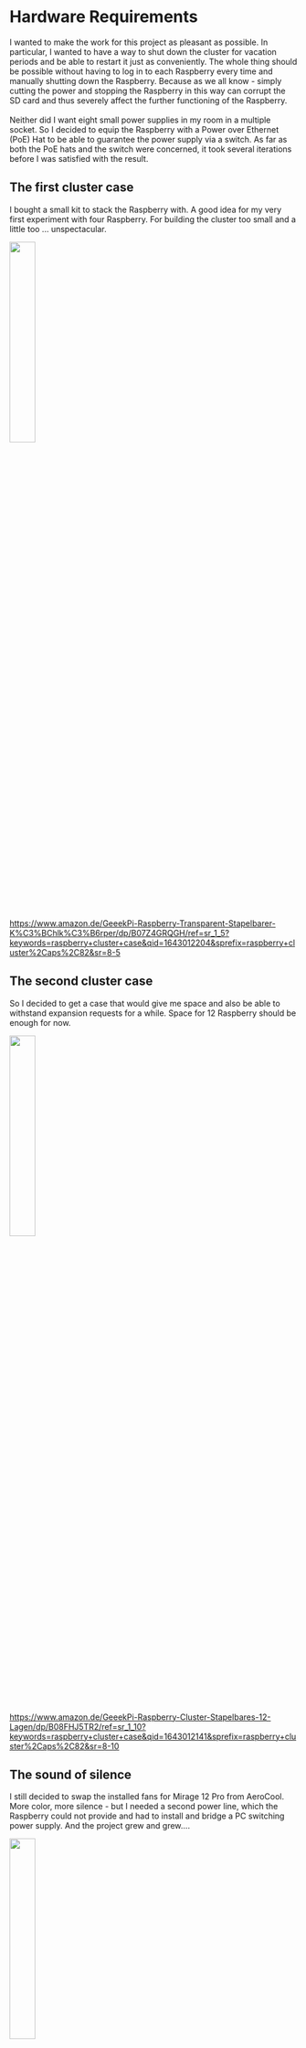 # Hardware Requirements
I wanted to make the work for this project as pleasant as possible. In particular, I wanted to have a way to shut down the cluster for vacation periods and be able to restart it just as conveniently. The whole thing should be possible without having to log in to each Raspberry every time and manually shutting down the Raspberry. Because as we all know - simply cutting the power and stopping the Raspberry in this way can corrupt the SD card and thus severely affect the further functioning of the Raspberry.<br/><br/>
Neither did I want eight small power supplies in my room in a multiple socket. So I decided to equip the Raspberry with a Power over Ethernet (PoE) Hat to be able to guarantee the power supply via a switch. As far as both the PoE hats and the switch were concerned, it took several iterations before I was satisfied with the result. 



## The first cluster case

I bought a small kit to stack the Raspberry with. A good idea for my very first experiment with four Raspberry. For building the cluster too small and a little too ... unspectacular. <br/>

<img src="https://m.media-amazon.com/images/I/71bLVe56y6L._AC_SL1490_.jpg" width="30%">

https://www.amazon.de/GeeekPi-Raspberry-Transparent-Stapelbarer-K%C3%BChlk%C3%B6rper/dp/B07Z4GRQGH/ref=sr_1_5?keywords=raspberry+cluster+case&qid=1643012204&sprefix=raspberry+cluster%2Caps%2C82&sr=8-5



## The second cluster case


So I decided to get a case that would give me space and also be able to withstand expansion requests for a while. Space for 12 Raspberry should be enough for now.

<img src="https://m.media-amazon.com/images/I/61qsgLvszbL._AC_SL1000_.jpg" width="30%">

https://www.amazon.de/GeeekPi-Raspberry-Cluster-Stapelbares-12-Lagen/dp/B08FHJ5TR2/ref=sr_1_10?keywords=raspberry+cluster+case&qid=1643012141&sprefix=raspberry+cluster%2Caps%2C82&sr=8-10



## The sound of silence

I still decided to swap the installed fans for Mirage 12 Pro from AeroCool. More color, more silence  - but I needed a second power line, which the Raspberry could not provide and had to install and bridge a PC switching power supply. And the project grew and grew....

<img src="https://m.media-amazon.com/images/I/81AKTs583dL._AC_SL1500_.jpg" width="30%">

https://www.amazon.de/AeroCool-MIRAGE12PRO-L%C3%BCfter-120mm-ger%C3%A4uschlos/dp/B08DL4J4C7/ref=sr_1_1?keywords=mirage%2B12%2Bpro&qid=1643012711&sprefix=mirage%2B12%2B%2Caps%2C70&sr=8-1&th=1



## You can leave your hat on

Now the PoE hats came into play. I bought 8 PoE Hats from Waveshare - really great little parts. Unfortunately I had not considered the height, so I could only use 6 of the 12 slots in my cluster enclosure

<img src="https://m.media-amazon.com/images/I/61C2zig-gHL._AC_SL1500_.jpg" width="30%">

https://www.amazon.de/Waveshare-HAT-Raspberry-PoE-Switched-Mode/dp/B07H95Z21P/ref=sr_1_3?__mk_de_DE=%C3%85M%C3%85%C5%BD%C3%95%C3%91&crid=IX115247RQS3&keywords=waveshare%2Bpoe&qid=1643014362&sprefix=waveshare%2Bpoe%2Caps%2C55&sr=8-3&th=1

So I gave it a try with the original PoE hats from Raspberry. So finally all Raspberry fit again in the cluster case.

<img src="https://m.media-amazon.com/images/I/71mCQZq9z6L._AC_SL1500_.jpg" width="30%">

https://www.amazon.de/Raspberry-Pi-Foundation-PoE-Netzteil/dp/B07GR9XQJH/ref=sr_1_4?keywords=raspberry+poe+hat&qid=1643014446&sprefix=raspberry+poe%2Caps%2C63&sr=8-4

But what I couldn't overlook at this stage of my project: the GPIO pins are not passed through, so there would be no way to attach a status LED and/or an on/off switch....
So I invested again and bought more PoE Hats. This time again from Waveshare, but with (mostly) free access to the GPIO strip. Mostly because exactly pin 3 and pin 4 were covered by the hat again, which I saw too late...

<img src="https://m.media-amazon.com/images/I/61zjM9eo4mS._AC_SL1500_.jpg" width="30%">

https://www.amazon.de/PoE-HAT-802-3af-Konform-DC-Ausgang-Offiziellen/dp/B092VVFKWT/ref=sr_1_1_sspa?__mk_de_DE=%C3%85M%C3%85%C5%BD%C3%95%C3%91&crid=33QX069WCZ6KI&keywords=raspberry%2Bpoe%2Bhat&qid=1643014707&sprefix=raspberry%2Bpoe%2Bhat%2Caps%2C71&sr=8-1-spons&smid=A3CMRZVKHXMDH4&spLa=ZW5jcnlwdGVkUXVhbGlmaWVyPUExUzJXTlJaMEJYNkhRJmVuY3J5cHRlZElkPUEwNDgyOTY0MUNaUkJRR1YxQ0pSTiZlbmNyeXB0ZWRBZElkPUEwNjQyODQ1M0JNVUJaT0oyUFFFOCZ3aWRnZXROYW1lPXNwX2F0ZiZhY3Rpb249Y2xpY2tSZWRpcmVjdCZkb05vdExvZ0NsaWNrPXRydWU&th=1


## The (S)witcher

Hmmm.... As a result, I restructured the project a little bit. The PoE-capable but unmanaged Netgear switch I bought was replaced with a managed switch. However, the switches with 16 ports become outrageously expensive, I have unfortunately no comparison, but may also be due to the current supply shortages due to the corona pandemic. In any case, I purchased a switch from Zyxel, which meets my needs for now. 8 PoE ports and two ports that can be used as uplink. My security-savvy heart started beating a little irregularly when I read in the manual that the credentials are admin and 1234. 2022...

<img src="https://m.media-amazon.com/images/I/61o-iMe7XvL._AC_SL1000_.jpg" width="30%">

https://www.amazon.de/gp/product/B0189ZRSMK/ref=ppx_yo_dt_b_asin_image_o06_s00?ie=UTF8&th=1

As mentioned before, I didn't want to have 8 switching power supplies lying around in my study, and from my older experiments with Raspberry I only remembered rigid, unbendable network cables, so for this experiment I equipped myself with flat, PoE capable, network cables.

<img src="https://m.media-amazon.com/images/I/61cXt0r2+1L._AC_SL1300_.jpg" width="30%">

https://www.amazon.de/gp/product/B08R3YRPMB/ref=ppx_yo_dt_b_search_asin_image?ie=UTF8&psc=1

And that's about it for the hardware. In the next section I'll write something about the physical hardware architecture of the project and of course about the virtual architecture as well.
